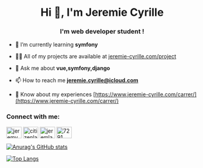 <h1 align="center">Hi 👋, I'm Jeremie Cyrille</h1>
<h3 align="center">I'm web developer student !</h3>

- 🌱 I’m currently learning **symfony**

- 👨‍💻 All of my projects are available at [jeremie-cyrille.com/project](jeremie-cyrille.com/project)

- 💬 Ask me about **vue,symfony,django**

- 📫 How to reach me **jeremie.cyrille@icloud.com**

- 📄 Know about my experiences [https://www.jeremie-cyrille.com/carrer/](https://www.jeremie-cyrille.com/carrer/)

<h3 align="left">Connect with me:</h3>
<p align="left">
<a href="https://twitter.com/jeremy_cyrile" target="blank"><img align="center" src="https://raw.githubusercontent.com/rahuldkjain/github-profile-readme-generator/master/src/images/icons/Social/twitter.svg" alt="jeremy_cyrile" height="30" width="40" /></a>
<a href="https://stackoverflow.com/users/citizenlab" target="blank"><img align="center" src="https://raw.githubusercontent.com/rahuldkjain/github-profile-readme-generator/master/src/images/icons/Social/stack-overflow.svg" alt="citizenlab" height="30" width="40" /></a>
<a href="https://instagram.com/jeremlands" target="blank"><img align="center" src="https://raw.githubusercontent.com/rahuldkjain/github-profile-readme-generator/master/src/images/icons/Social/instagram.svg" alt="jeremlands" height="30" width="40" /></a>
<a href="https://discord.gg/7291" target="blank"><img align="center" src="https://raw.githubusercontent.com/rahuldkjain/github-profile-readme-generator/master/src/images/icons/Social/discord.svg" alt="7291" height="30" width="40" /></a>
</p>

<div style={display: flex}>

    
[![Anurag's GitHub stats](https://github-readme-stats.vercel.app/api?username=JeremCy&show_icons=true&theme=tokyonight)](https://github.com/anuraghazra/github-readme-stats)

[![Top Langs](https://github-readme-stats.vercel.app/api/top-langs/?username=JeremCy&layout=compact&show_icons=true&theme=tokyonight)](https://github.com/anuraghazra/github-readme-stats)

</div>
  

